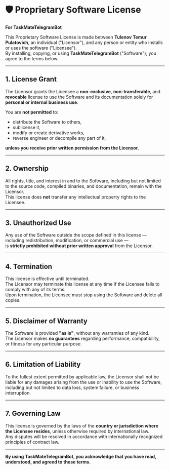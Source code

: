 # 🛡️ Proprietary Software License  
**For TaskMateTelegramBot**

This Proprietary Software License is made between **Tulenov Temur Pulatovich**, an individual ("Licensor"), and any person or entity who installs or uses the software ("Licensee").  
By installing, copying, or using **TaskMateTelegramBot** ("Software"), you agree to the terms below.

---

## 1. License Grant  
The Licensor grants the Licensee a **non-exclusive**, **non-transferable**, and **revocable** license to use the Software and its documentation solely for **personal or internal business use**.

You are **not permitted** to:
- distribute the Software to others,
- sublicense it,
- modify or create derivative works,
- reverse engineer or decompile any part of it,  

**unless you receive prior written permission from the Licensor.**

---

## 2. Ownership  
All rights, title, and interest in and to the Software, including but not limited to the source code, compiled binaries, and documentation, remain with the Licensor.  
This license does **not** transfer any intellectual property rights to the Licensee.

---

## 3. Unauthorized Use  
Any use of the Software outside the scope defined in this license — including redistribution, modification, or commercial use —  
is **strictly prohibited without prior written approval** from the Licensor.

---

## 4. Termination  
This license is effective until terminated.  
The Licensor may terminate this license at any time if the Licensee fails to comply with any of its terms.  
Upon termination, the Licensee must stop using the Software and delete all copies.

---

## 5. Disclaimer of Warranty  
The Software is provided **"as is"**, without any warranties of any kind.  
The Licensor makes **no guarantees** regarding performance, compatibility, or fitness for any particular purpose.

---

## 6. Limitation of Liability  
To the fullest extent permitted by applicable law, the Licensor shall not be liable for any damages arising from the use or inability to use the Software,  
including but not limited to data loss, system failure, or business interruption.

---

## 7. Governing Law  
This license is governed by the laws of the **country or jurisdiction where the Licensee resides**, unless otherwise required by international law.  
Any disputes will be resolved in accordance with internationally recognized principles of contract law.

---

**By using TaskMateTelegramBot, you acknowledge that you have read, understood, and agreed to these terms.**
